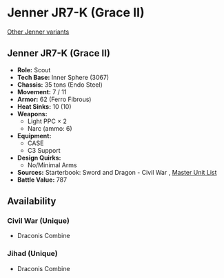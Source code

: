 # Jenner JR7-K (Grace II) 

[Other Jenner variants](../jenner.md) 

## Jenner JR7-K (Grace II) 

- **Role:** Scout 
- **Tech Base:** Inner Sphere (3067) 
- **Chassis:** 35 tons (Endo Steel) 
- **Movement:** 7 / 11 
- **Armor:** 62 (Ferro Fibrous) 
- **Heat Sinks:** 10 (10) 
- **Weapons:** 
  - Light PPC × 2 
  - Narc (ammo: 6) 
- **Equipment:** 
  - CASE 
  - C3 Support 
- **Design Quirks:** 
  - No/Minimal Arms 
- **Sources:** Starterbook: Sword and Dragon - Civil War , [Master Unit List](http://masterunitlist.info/Unit/Details/1695) 
- **Battle Value:** 787 

## Availability 

### Civil War (Unique) 

- Draconis Combine 

### Jihad (Unique) 

- Draconis Combine 

